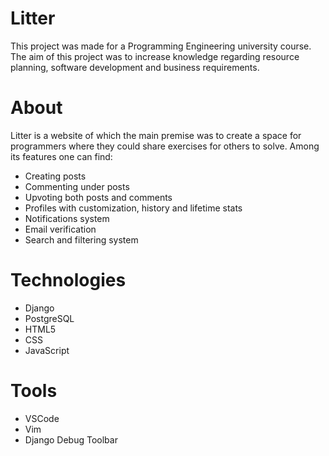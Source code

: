 # Litter

This project was made for a Programming Engineering university course. The aim of this project was to increase knowledge regarding resource planning, software development and business requirements. 

# About

Litter is a website of which the main premise was to create a space for programmers where they could share exercises for others to solve. Among its features one can find:
- Creating posts
- Commenting under posts
- Upvoting both posts and comments
- Profiles with customization, history and lifetime stats
- Notifications system
- Email verification
- Search and filtering system

# Technologies
- Django
- PostgreSQL
- HTML5
- CSS
- JavaScript

# Tools 
- VSCode
- Vim
- Django Debug Toolbar
